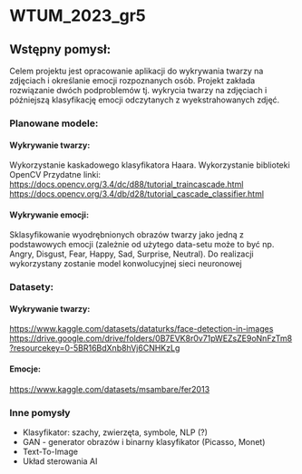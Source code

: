 # WTUM_2023_gr5

## Wstępny pomysł:

Celem projektu jest opracowanie aplikacji do wykrywania twarzy na zdjęciach i określanie emocji rozpoznanych osób.
Projekt zakłada rozwiązanie dwóch podproblemów tj. wykrycia twarzy na zdjęciach i późniejszą klasyfikację emocji odczytanych z wyekstrahowanych zdjęć.

### Planowane modele:
#### Wykrywanie twarzy:
Wykorzystanie kaskadowego klasyfikatora Haara. Wykorzystanie biblioteki OpenCV
Przydatne linki:
https://docs.opencv.org/3.4/dc/d88/tutorial_traincascade.html
https://docs.opencv.org/3.4/db/d28/tutorial_cascade_classifier.html

#### Wykrywanie emocji:
Sklasyfikowanie wyodrębnionych obrazów twarzy jako jedną z podstawowych emocji (zależnie od użytego data-setu może to być np. Angry, Disgust, Fear, Happy, Sad, Surprise, Neutral). Do realizacji wykorzystany zostanie model konwolucyjnej sieci neuronowej

### Datasety:
#### Wykrywanie twarzy:
https://www.kaggle.com/datasets/dataturks/face-detection-in-images
https://drive.google.com/drive/folders/0B7EVK8r0v71pWEZsZE9oNnFzTm8?resourcekey=0-5BR16BdXnb8hVj6CNHKzLg

#### Emocje:
https://www.kaggle.com/datasets/msambare/fer2013

### Inne pomysły
<ul>
  <li>Klasyfikator: szachy, zwierzęta, symbole, NLP (?)</li>
  <li>GAN - generator obrazów i binarny klasyfikator (Picasso, Monet)</li>
  <li>Text-To-Image</li>
  <li>Układ sterowania AI</li>
</ul>
